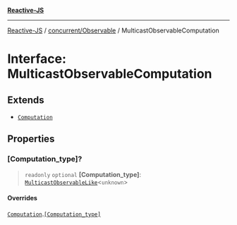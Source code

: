 [**Reactive-JS**](../../../README.md)

***

[Reactive-JS](../../../README.md) / [concurrent/Observable](../README.md) / MulticastObservableComputation

# Interface: MulticastObservableComputation

## Extends

- [`Computation`](../../../computations/interfaces/Computation.md)

## Properties

### \[Computation\_type\]?

> `readonly` `optional` **\[Computation\_type\]**: [`MulticastObservableLike`](../../interfaces/MulticastObservableLike.md)\<`unknown`\>

#### Overrides

[`Computation`](../../../computations/interfaces/Computation.md).[`[Computation_type]`](../../../computations/interfaces/Computation.md#computation_type)
